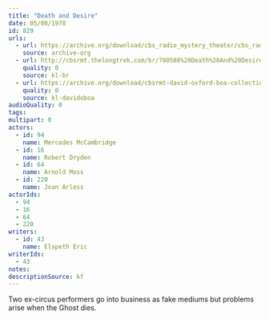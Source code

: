 ```yaml
---
title: "Death and Desire"
date: 05/08/1978
id: 829
urls: 
  - url: https://archive.org/download/cbs_radio_mystery_theater/cbs_radio_mystery_theater-0801-0850.zip/cbs_radio_mystery_theater-0801-0850%2Fcbsrmt_0829_death_and_desire.mp3
    source: archive-org
  - url: http://cbsrmt.thelongtrek.com/br/780508%20Death%20And%20Desire-WBBM.mp3
    quality: 0
    source: kl-br
  - url: https://archive.org/download/cbsrmt-david-oxford-boa-collection/CBSRMT-780508-0829-Death-and-Desire-(128-48)_WBBM-JE-{BoA}.mp3
    quality: 0
    source: kl-davidoboa
audioQuality: 0
tags: 
multipart: 0
actors:  
  - id: 94
    name: Mercedes McCambridge  
  - id: 16
    name: Robert Dryden  
  - id: 64
    name: Arnold Moss  
  - id: 220
    name: Joan Arless
actorIds:  
  - 94  
  - 16  
  - 64  
  - 220
writers:  
  - id: 43
    name: Elspeth Eric
writerIds:  
  - 43
notes: 
descriptionSource: kf
---
```

Two ex-circus performers go into business as fake mediums but problems arise when the Ghost dies.